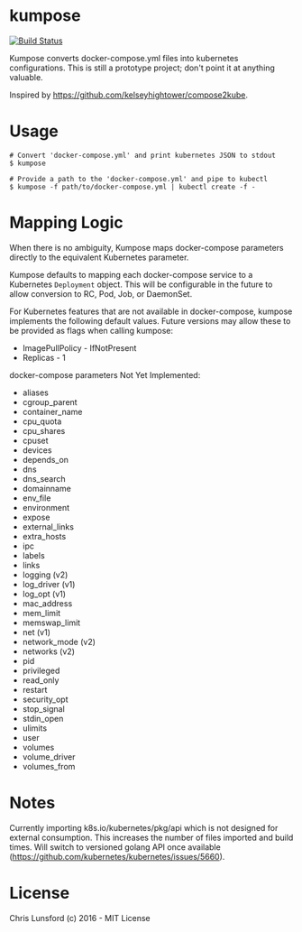 # kumpose

[![Build Status](https://travis-ci.org/cllunsford/kumpose.svg?branch=master)](https://travis-ci.org/cllunsford/kumpose)

Kumpose converts docker-compose.yml files into kubernetes configurations.  This is still a prototype project; don't point it at anything valuable.

Inspired by https://github.com/kelseyhightower/compose2kube.

# Usage

```
# Convert 'docker-compose.yml' and print kubernetes JSON to stdout
$ kumpose

# Provide a path to the 'docker-compose.yml' and pipe to kubectl
$ kumpose -f path/to/docker-compose.yml | kubectl create -f -
```

# Mapping Logic

When there is no ambiguity, Kumpose maps docker-compose parameters directly to the equivalent Kubernetes parameter.

Kumpose defaults to mapping each docker-compose service to a Kubernetes `Deployment` object.  This will be configurable in the future to allow conversion to RC, Pod, Job, or DaemonSet.

For Kubernetes features that are not available in docker-compose, kumpose implements the following default values.  Future versions may allow these to be provided as flags when calling kumpose:

 * ImagePullPolicy - IfNotPresent
 * Replicas - 1

docker-compose parameters Not Yet Implemented:

 * aliases
 * cgroup\_parent
 * container\_name
 * cpu\_quota
 * cpu\_shares
 * cpuset
 * devices
 * depends\_on
 * dns
 * dns\_search
 * domainname
 * env\_file
 * environment
 * expose
 * external\_links
 * extra\_hosts
 * ipc
 * labels
 * links
 * logging (v2)
 * log\_driver (v1)
 * log\_opt (v1)
 * mac\_address
 * mem\_limit
 * memswap\_limit
 * net (v1)
 * network\_mode (v2)
 * networks (v2)
 * pid
 * privileged
 * read\_only
 * restart
 * security\_opt
 * stop\_signal
 * stdin\_open
 * ulimits
 * user
 * volumes
 * volume\_driver
 * volumes\_from

# Notes

Currently importing k8s.io/kubernetes/pkg/api which is not designed for external consumption.  This increases the number of files imported and build times.  Will switch to versioned golang API once available (https://github.com/kubernetes/kubernetes/issues/5660).

# License

Chris Lunsford (c) 2016 - MIT License
